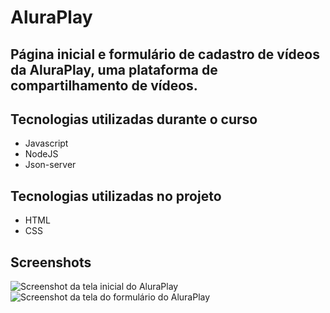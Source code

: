 <h1>AluraPlay</h1>
<h2>Página inicial e formulário de cadastro de vídeos da AluraPlay, uma plataforma de compartilhamento de vídeos.</h2>

## Tecnologias utilizadas durante o curso
* Javascript
* NodeJS
* Json-server

## Tecnologias utilizadas no projeto
* HTML
* CSS

## Screenshots
![Screenshot da tela inicial do AluraPlay](https://imgur.com/aymxEsh.png)
![Screenshot da tela do formulário do AluraPlay](https://imgur.com/ShNADf2.png)
